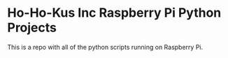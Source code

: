# Ho-Ho-Kus Inc Raspberry Pi Python Projects

This is a repo with all of the python scripts running on Raspberry Pi. 
